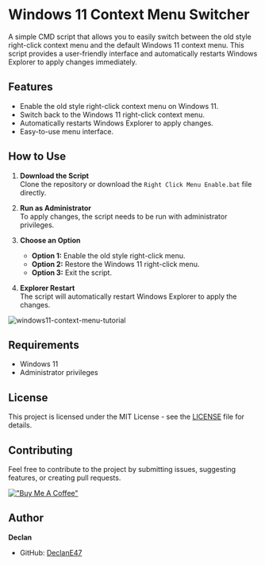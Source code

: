 # Windows 11 Context Menu Switcher

A simple CMD script that allows you to easily switch between the old style right-click context menu and the default Windows 11 context menu. This script provides a user-friendly interface and automatically restarts Windows Explorer to apply changes immediately.

## Features

- Enable the old style right-click context menu on Windows 11.
- Switch back to the Windows 11 right-click context menu.
- Automatically restarts Windows Explorer to apply changes.
- Easy-to-use menu interface.

## How to Use

1. **Download the Script**  
   Clone the repository or download the `Right Click Menu Enable.bat` file directly.

2. **Run as Administrator**  
   To apply changes, the script needs to be run with administrator privileges.

3. **Choose an Option**  
   - **Option 1:** Enable the old style right-click menu.
   - **Option 2:** Restore the Windows 11 right-click menu.
   - **Option 3:** Exit the script.

4. **Explorer Restart**  
   The script will automatically restart Windows Explorer to apply the changes.

![windows11-context-menu-tutorial](https://github.com/user-attachments/assets/dc9e39f1-f2cf-4f39-a012-fe5ad907a968)

## Requirements

- Windows 11
- Administrator privileges

## License

This project is licensed under the MIT License - see the [LICENSE](LICENSE) file for details.

## Contributing

Feel free to contribute to the project by submitting issues, suggesting features, or creating pull requests. 

[!["Buy Me A Coffee"](https://www.buymeacoffee.com/assets/img/custom_images/orange_img.png)](https://buymeacoffee.com/emerytools)

## Author

**Declan**  
- GitHub: [DeclanE47](https://github.com/DeclanE47)

